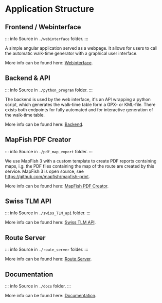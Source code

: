 # Application Structure

## Frontend / Webinterface

::: info
Source in `./webinterface` folder.
:::

A simple angular application served as a webpage. It allows for users to call the automatic walk-time generator with
a graphical user interface.

More info can be found here: [Webinterface](../webinterface/about.md).

## Backend & API

::: info
Source in `./python_program` folder.
:::

The backend is used by the web interface, it's an API wrapping a python script, which generates the walk-time table form
a GPX- or KML-file. There exists both endpoints for fully automated and for interactive generation of the walk-time
table.

More info can be found here: [Backend](../backend/about.md).

## MapFish PDF Creator

::: info
Source in `./pdf_map_export` folder.
:::

We use MapFish 3 with a custom template to create PDF reports containing maps, i.g. the PDF files containing the map of
the route are created by this service. MapFish 3 is open source, see https://github.com/mapfish/mapfish-print.

More info can be found here: [MapFish PDF Creator](../pdf_creator/about.md).

## Swiss TLM API

::: info
Source in `./swiss_TLM_api` folder.
:::

More info can be found here: [Swiss TLM API](../swiss_TLM_API/about.md).

## Route Server

::: info
Source in `./route_server` folder.
:::

More info can be found here: [Route Server](../route_server/about.md).

## Documentation

::: info
Source in `./docs` folder.
:::

More info can be found here: [Documentation](../documentation/about.md).
